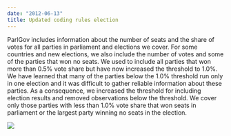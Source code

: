 ```yaml
---
date: "2012-06-13"
title: Updated coding rules election 
---
```


ParlGov includes information about the number of seats and the share of votes for all parties in parliament and elections we cover. For some countries and new elections, we also include the number of votes and some of the parties that won no seats. We used to include all parties that won more than 0.5% vote share but have now increased the threshold to 1.0%. We have learned that many of the parties below the 1.0% threshold run only in one election and it was difficult to gather reliable information about these parties. As a consequence, we increased the threshold for including election results and removed observations below the threshold. We cover only those parties with less than 1.0% vote share that won seats in parliament or the largest party winning no seats in the election.

![](/images/parliament-sweden.jpg)
